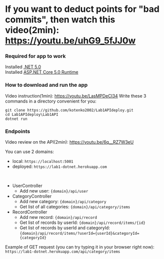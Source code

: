 # If you want to deduct points for "bad commits", then watch this video(2min): https://youtu.be/uhG9_5fJJ0w
### Required for app to work
Installed [.NET 5.0](https://dotnet.microsoft.com/en-us/download/dotnet/thank-you/sdk-5.0.408-windows-x64-installer)  
Installed [ASP.NET Core 5.0 Runtime](https://dotnet.microsoft.com/en-us/download/dotnet/thank-you/runtime-aspnetcore-5.0.17-windows-x64-installer)

### How to download and run the app
Video instruction(1min): https://youtu.be/LasMPDeCI34
Write these 3 commands in a directory convenient for you:
```
git clone https://github.com/kotenko2002/Lab1APIdeploy.git
cd Lab1APIdeploy\Lab1API
dotnet run
```

### Endpoints
Video review on the API(2min): https://youtu.be/6q__RZ7W3eU

You can use 2 domains:
* local: `https://localhost:5001`
* deployed: `https://lab1-dotnet.herokuapp.com`
<br/>
     
* UserController
    * Add new user: `{domain}/api/user`
* CategoryController
    * Add new category: `{domain}/api/category`
    * Get list of all categories: `{domain}/api/category/items`
* RecordController
    * Add new record: `{domain}/api/record`
    * Get list of records by userId: `{domain}/api/record/items/{id}`
    * Get list of records by userId and categoryId: `{domain}/api/record/items/?userId={userId}&categoryId={categoryId}`

Example of GET request (you can try typing it in your browser right now):
`https://lab1-dotnet.herokuapp.com/api/category/items`
